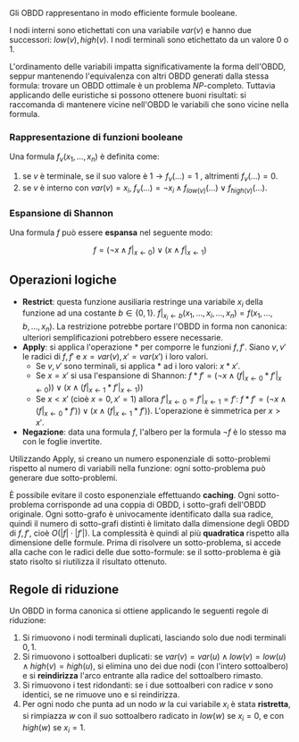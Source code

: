 Gli OBDD rappresentano in modo efficiente formule booleane.

I nodi interni sono etichettati con una variabile $var(v)$ e hanno due successori: $low(v),high(v)$.
I nodi terminali sono etichettato da un valore $0$ o $1$.

L'ordinamento delle variabili impatta significativamente la forma dell'OBDD, seppur mantenendo l'equivalenza con altri OBDD generati dalla stessa formula: trovare un OBDD ottimale è un problema $NP$-completo.
Tuttavia applicando delle euristiche si possono ottenere buoni risultati: si raccomanda di mantenere vicine nell'OBDD le variabili che sono vicine nella formula.

### Rappresentazione di funzioni booleane
Una formula $f_v(x_1,\dots,x_n)$ è definita come:
1. se $v$ è terminale, se il suo valore è $1 \rightarrow f_v(\dots)=1$ , altrimenti $f_v(\dots)=0$.
2. se $v$ è interno con $var(v) = x_i$, $f_{v}(\dots)= \lnot x_{i} \land f_{low(v)}(\dots) \lor f_{high(v)}(\dots)$.

### Espansione di Shannon

Una formula $f$ può essere **espansa** nel seguente modo:

$$f= (\lnot x \land f|_{x\leftarrow 0}) \lor (x \land f|_{x\leftarrow 1})$$

## Operazioni logiche

- **Restrict**: questa funzione ausiliaria restringe una variabile $x_i$ della funzione ad una costante $b \in \{0,1\}$. $f|_{x_i\leftarrow b}(x_1,\dots,x_i,\dots,x_n)= f(x_1,\dots,b,\dots,x_n)$. La restrizione potrebbe portare l'OBDD in forma non canonica: ulteriori semplificazioni potrebbero essere necessarie.
- **Apply**: si applica l'operazione $*$ per comporre le funzioni $f,f'$. Siano $v,v'$ le radici di $f,f'$ e $x = var(v),x'=var(x')$ i loro valori.
	- Se $v,v'$ sono terminali, si applica $*$ ad i loro valori: $x * x'$.
	- Se $x = x'$ si usa l'espansione di Shannon: $f*f' = (\lnot x \land (f|_{x\leftarrow 0} * f'|_{x\leftarrow 0})) \lor (x \land (f|_{x\leftarrow 1} * f'|_{x\leftarrow 1}))$
	- Se $x < x'$ (cioè $x = 0, x' = 1$) allora $f'|_{x\leftarrow 0} = f'|_{x\leftarrow 1} = f'$: $f*f' = (\lnot x \land (f|_{x\leftarrow 0} * f')) \lor (x \land (f|_{x\leftarrow 1} * f'))$. L'operazione è simmetrica per $x > x'$.
- **Negazione**: data una formula $f$, l'albero per la formula $\lnot f$ è lo stesso ma con le foglie invertite.

Utilizzando Apply, si creano un numero esponenziale di sotto-problemi rispetto al numero di variabili nella funzione: ogni sotto-problema può generare due sotto-problemi.

È possibile evitare il costo esponenziale effettuando **caching**. Ogni sotto-problema corrisponde ad una coppia di OBDD, i sotto-grafi dell'OBDD originale. Ogni sotto-grafo è univocamente identificato dalla sua radice, quindi il numero di sotto-grafi distinti è limitato dalla dimensione degli OBDD di $f,f'$, cioè $O(|f| \cdot |f'|)$. La complessità è quindi al più **quadratica** rispetto alla dimensione delle formule.
Prima di risolvere un sotto-problema, si accede alla cache con le radici delle due sotto-formule: se il sotto-problema è già stato risolto si riutilizza il risultato ottenuto.

## Regole di riduzione

Un OBDD in forma canonica si ottiene applicando le seguenti regole di riduzione:

1. Si rimuovono i nodi terminali duplicati, lasciando solo due nodi terminali $0,1$.
2. Si rimuovono i sottoalberi duplicati: se $var(v) = var(u) \land low(v) = low(u) \land high(v) = high(u)$, si elimina uno dei due nodi (con l'intero sottoalbero) e si **reindirizza** l'arco entrante alla radice del sottoalbero rimasto.
3. Si rimuovono i test ridondanti: se i due sottoalberi con radice $v$ sono identici, se ne rimuove uno e si reindirizza.
4. Per ogni nodo che punta ad un nodo $w$ la cui variabile $x_i$ è stata **ristretta**, si rimpiazza $w$ con il suo sottoalbero radicato in $low(w)$ se $x_{i} = 0$, e con $high(w)$ se $x_{i} = 1$.

